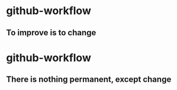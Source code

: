 # github-workflow
## To improve is to change
# github-workflow
## There is nothing permanent, except change

